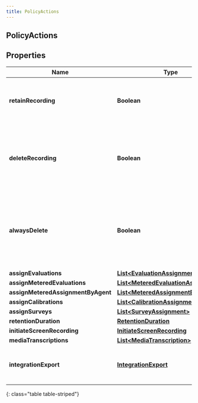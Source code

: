 ```yaml
---
title: PolicyActions
---
```


## PolicyActions

## Properties

| Name                               | Type                                                                                               | Description                                                                                                                                   | Notes      |
| ---------------------------------- | -------------------------------------------------------------------------------------------------- | --------------------------------------------------------------------------------------------------------------------------------------------- | ---------- |
| **retainRecording**                | <!----><!---->**Boolean**<!---->                                                                   | true to retain the recording associated with the conversation. Default = true                                                                 | [optional] |
| **deleteRecording**                | <!----><!---->**Boolean**<!---->                                                                   | true to delete the recording associated with the conversation. If retainRecording = true, this will be ignored. Default = false               | [optional] |
| **alwaysDelete**                   | <!----><!---->**Boolean**<!---->                                                                   | true to delete the recording associated with the conversation regardless of the values of retainRecording or deleteRecording. Default = false | [optional] |
| **assignEvaluations**              | <!----><!---->[**List&lt;EvaluationAssignment&gt;**](EvaluationAssignment.md)<!---->               |                                                                                                                                               | [optional] |
| **assignMeteredEvaluations**       | <!----><!---->[**List&lt;MeteredEvaluationAssignment&gt;**](MeteredEvaluationAssignment.md)<!----> |                                                                                                                                               | [optional] |
| **assignMeteredAssignmentByAgent** | <!----><!---->[**List&lt;MeteredAssignmentByAgent&gt;**](MeteredAssignmentByAgent.md)<!---->       |                                                                                                                                               | [optional] |
| **assignCalibrations**             | <!----><!---->[**List&lt;CalibrationAssignment&gt;**](CalibrationAssignment.md)<!---->             |                                                                                                                                               | [optional] |
| **assignSurveys**                  | <!----><!---->[**List&lt;SurveyAssignment&gt;**](SurveyAssignment.md)<!---->                       |                                                                                                                                               | [optional] |
| **retentionDuration**              | <!----><!---->[**RetentionDuration**](RetentionDuration.md)<!---->                                 |                                                                                                                                               | [optional] |
| **initiateScreenRecording**        | <!----><!---->[**InitiateScreenRecording**](InitiateScreenRecording.md)<!---->                     |                                                                                                                                               | [optional] |
| **mediaTranscriptions**            | <!----><!---->[**List&lt;MediaTranscription&gt;**](MediaTranscription.md)<!---->                   |                                                                                                                                               | [optional] |
| **integrationExport**              | <!----><!---->[**IntegrationExport**](IntegrationExport.md)<!---->                                 | Policy action for exporting recordings using an integration to 3rd party s3.                                                                  | [optional] |

{: class="table table-striped"}
